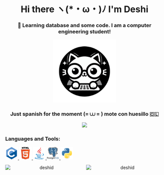 <h1 align="center">Hi there ヽ(*・ω・)ﾉ I'm Deshi</h1>
<h3 align="center">🌱 Learning database and some code. I am a computer engineering student!</h3>
<p align="center">
<img src="https://github.com/Deshid/Ecuaciones_Diferenciales/blob/main/Formulas/LogoCat-transparent.png" width="200"\>
</p>
<h3 align="center"> Just spanish for the moment (= ⩊ = ) mote con huesillo 🇨🇱 </h3>
<p align="center">
  <img src="https://media.tenor.com/D1o2SU5HIdIAAAAi/estrella-bling.gif" width="80"\>
</p>

<h3 align="left">Languages and Tools:</h3>
<p align="left"> <a href="https://www.cprogramming.com/" target="_blank" rel="noreferrer"> <img src="https://raw.githubusercontent.com/devicons/devicon/master/icons/c/c-original.svg" alt="c" width="40" height="40"/> </a> <a href="https://www.w3.org/html/" target="_blank" rel="noreferrer"> <img src="https://raw.githubusercontent.com/devicons/devicon/master/icons/html5/html5-original-wordmark.svg" alt="html5" width="40" height="40"/> </a> <a href="https://www.java.com" target="_blank" rel="noreferrer"> <img src="https://raw.githubusercontent.com/devicons/devicon/master/icons/java/java-original.svg" alt="java" width="40" height="40"/> </a> <a href="https://www.postgresql.org" target="_blank" rel="noreferrer"> <img src="https://raw.githubusercontent.com/devicons/devicon/master/icons/postgresql/postgresql-original-wordmark.svg" alt="postgresql" width="40" height="40"/> </a> <a href="https://www.python.org" target="_blank" rel="noreferrer"> <img src="https://raw.githubusercontent.com/devicons/devicon/master/icons/python/python-original.svg" alt="python" width="40" height="40"/> </a> </p>

<div align="center"; style="display: flex; justify-content: center;">
  <img src="https://github-readme-stats.vercel.app/api/top-langs?username=deshid&show_icons=true&locale=en&layout=compact&bg_color=24243e&title_color=ffcc4f&text_color=ff9d82" alt="deshid" style="width: 90%; margin-right: 2%; vertical-align: top;" />
  <img src="https://github-readme-stats.vercel.app/api?username=deshid&show_icons=true&locale=en&bg_color=24243e&title_color=ffcc4f&text_color=ff9d82" alt="deshid" style="width: 90%; vertical-align: top;" />
</div>



<!--
**Deshid/Deshid** is a ✨ _special_ ✨ repository because its `README.md` (this file) appears on your GitHub profile.

Here are some ideas to get you started:

- 🔭 I’m currently working on ...
- 🌱 I’m currently learning data base! ( ˙꒳​˙ )
- 👯 I’m looking to collaborate on ...
- 🤔 I’m looking for help with ...
- 💬 Ask me about ...
- 📫 How to reach me: paulalabra18@gmail.com
- 😄 Pronouns: ...
- ⚡ Fun fact: ...
-->
